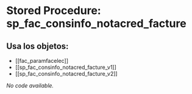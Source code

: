 # Stored Procedure: sp_fac_consinfo_notacred_facture

## Usa los objetos:
- [[fac_paramfacelec]]
- [[sp_fac_consinfo_notacred_facture_v1]]
- [[sp_fac_consinfo_notacred_facture_v2]]

*No code available.*
